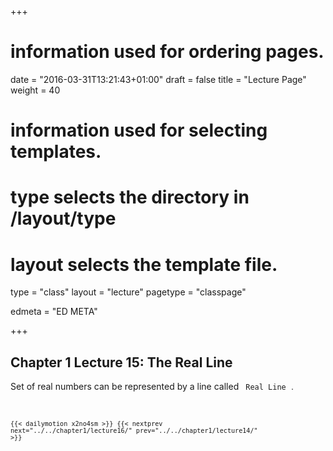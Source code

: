 +++
# information used for ordering pages.
date = "2016-03-31T13:21:43+01:00"
draft = false
title = "Lecture Page"
weight = 40

# information used for selecting templates.
# type selects the directory in /layout/type
# layout selects the template file.

type   = "class"
layout = "lecture"
pagetype = "classpage"





edmeta = "ED META"

+++
## Chapter 1 Lecture 15: The Real Line
<p class="lead">
Set of real numbers can be represented by a line called <code> Real Line <code>.
</p>

{{< dailymotion x2no4sm >}}
{{< nextprev next="../../chapter1/lecture16/"     prev="../../chapter1/lecture14/"  >}}
